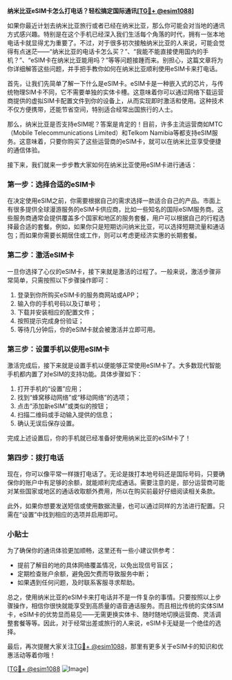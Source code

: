 **纳米比亚eSIM卡怎么打电话？轻松搞定国际通讯[[TG💪+ @esim1088](https://t.me/s/esim1088)]**

如果你最近计划去纳米比亚旅行或者已经在纳米比亚，那么你可能会对当地的通讯方式感兴趣。特别是在这个手机已经深入我们生活每个角落的时代，拥有一张本地电话卡就显得尤为重要了。不过，对于很多初次接触纳米比亚的人来说，可能会觉得有点迷茫——“纳米比亚的电话卡怎么买？”、“我能不能直接使用国内的手机？”、“eSIM卡在纳米比亚能用吗？”等等问题接踵而来。别担心，这篇文章将为你详细解答这些问题，并手把手教你如何在纳米比亚顺利使用eSIM卡来打电话。

首先，让我们先简单了解一下什么是eSIM卡。eSIM卡是一种嵌入式的芯片，与传统物理SIM卡不同，它不需要单独的实体卡槽。这意味着你可以通过网络下载运营商提供的虚拟SIM卡配置文件到你的设备上，从而实现即时激活和使用。这种技术不仅方便携带，还能节省空间，特别适合经常出国旅行的人士。

那么，纳米比亚是否支持eSIM呢？答案是肯定的！目前，许多主流运营商如MTC（Mobile Telecommunications Limited）和Telkom Namibia等都支持eSIM服务。这意味着，只要你购买了这些运营商的eSIM卡，就可以在纳米比亚享受便捷的通信体验。

接下来，我们就来一步步教大家如何在纳米比亚使用eSIM卡进行通话：

### 第一步：选择合适的eSIM卡

在决定使用eSIM之前，你需要根据自己的需求选择一款适合自己的产品。市面上有很多提供全球漫游服务的eSIM卡供应商，比如一些知名的国际eSIM服务商。这些服务商通常会提供覆盖多个国家和地区的服务套餐，用户可以根据自己的行程选择最合适的套餐。例如，如果你只是短期访问纳米比亚，可以选择短期流量和通话包；而如果你需要长期居住或工作，则可以考虑更经济实惠的长期套餐。

### 第二步：激活eSIM卡

一旦你选择了心仪的eSIM卡，接下来就是激活的过程了。一般来说，激活步骤非常简单，只需按照以下步骤操作即可：
1. 登录到你所购买eSIM卡的服务商网站或APP；
2. 输入你的手机号码以及订单号；
3. 下载并安装相应的配置文件；
4. 按照提示完成身份验证；
5. 等待几分钟后，你的eSIM卡就会被激活并立即可用。

### 第三步：设置手机以使用eSIM卡

激活完成后，接下来就是设置手机以便能够正常使用eSIM卡了。大多数现代智能手机都内置了对eSIM的支持功能。具体步骤如下：
1. 打开手机的“设置”应用；
2. 找到“蜂窝移动网络”或“移动网络”的选项；
3. 点击“添加新eSIM”或类似的按钮；
4. 扫描二维码或手动输入提供的信息；
5. 确认无误后保存设置。

完成上述设置后，你的手机就已经准备好使用纳米比亚的eSIM卡了！

### 第四步：拨打电话

现在，你可以像平常一样拨打电话了。无论是拨打本地号码还是国际号码，只要确保你的账户中有足够的余额，就能顺利完成通话。需要注意的是，部分运营商可能对某些国家或地区的通话收取额外费用，所以在购买前最好仔细阅读相关条款。

此外，如果你想要发送短信或使用数据流量，也可以通过同样的方法进行配置。只需在“设置”中找到相应的选项并启用即可。

### 小贴士

为了确保你的通讯体验更加顺畅，这里还有一些小建议供参考：
- 提前了解目的地的具体网络覆盖情况，以免出现信号盲区；
- 定期检查账户余额，避免因欠费而导致服务中断；
- 如果遇到任何问题，及时联系客服寻求帮助。

总之，使用纳米比亚的eSIM卡来打电话并不是一件复杂的事情。只要按照以上步骤操作，相信你很快就能享受到高质量的语音通话服务。而且相比传统的实体SIM卡，eSIM卡的优势显而易见——无需更换实体卡、随时随地切换运营商、灵活调整套餐等等。因此，对于经常出差或旅行的人来说，eSIM卡无疑是一个绝佳的选择。

最后，再次提醒大家关注[TG💪+ @esim1088](https://t.me/s/esim1088)，那里有更多关于eSIM卡的知识和优惠活动等着你哦！

[[TG💪+ @esim1088](https://t.me/s/esim1088) ![Image](https://i.postimg.cc/4NQfJmqS/Snipaste-2025-05-13-00-14-12.png)]